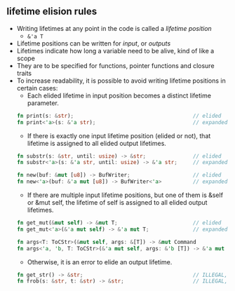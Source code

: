 ## lifetime elision rules
* Writing lifetimes at any point in the code is called a *lifetime position*
    * `&'a T`
* Lifetime positions can be written for *input*, or *outputs*
* Lifetimes indicate how long a variable need to be alive, kind of like a scope
* They are to be specified for functions, pointer functions and closure traits 
* To increase readability, it is possible to avoid writing lifetime positions in certain cases:
    *  Each elided lifetime in input position becomes a distinct lifetime parameter.
    ```rust
    fn print(s: &str);                                      // elided
    fn print<'a>(s: &'a str);                               // expanded
    ```
    * If there is exactly one input lifetime position (elided or not), that lifetime is assigned to all elided output lifetimes.
    ```rust
    fn substr(s: &str, until: usize) -> &str;               // elided
    fn substr<'a>(s: &'a str, until: usize) -> &'a str;     // expanded
  
    fn new(buf: &mut [u8]) -> BufWriter;                    // elided
    fn new<'a>(buf: &'a mut [u8]) -> BufWriter<'a>          // expanded
    ```
    * If there are multiple input lifetime positions, but one of them is &self or &mut self, the lifetime of self is assigned to all elided output lifetimes.
    ```rust
    fn get_mut(&mut self) -> &mut T;                        // elided
    fn get_mut<'a>(&'a mut self) -> &'a mut T;              // expanded
    
    fn args<T: ToCStr>(&mut self, args: &[T]) -> &mut Command                  // elided
    fn args<'a, 'b, T: ToCStr>(&'a mut self, args: &'b [T]) -> &'a mut Command // expanded
    ```
    * Otherwise, it is an error to elide an output lifetime.
    ```rust
    fn get_str() -> &str;                                   // ILLEGAL, no inputs to infer from
    fn frob(s: &str, t: &str) -> &str;                      // ILLEGAL, cannot know whether to use first or second lifetime
  ```
